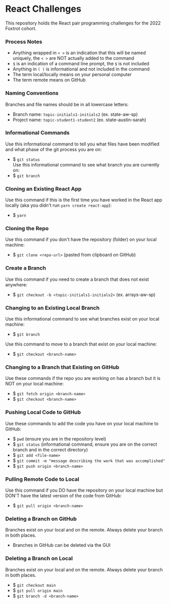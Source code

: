 # React Challenges

This repository holds the React pair programming challenges for the 2022 Foxtrot cohort.

### Process Notes
- Anything wrapped in `< >` is an indication that this will be named uniquely, the `< >` are NOT actually added to the command
- `$` is an indication of a command line prompt, the `$` is not included
- Anything in `( )` is informational and not included in the command
- The term local/locally means on your personal computer
- The term remote means on GitHub


### Naming Conventions
Branches and file names should be in all lowercase letters:
- Branch name: `topic-initials1-initials2` (ex. state-aw-sp)
- Project name: `topic-student1-student2` (ex. state-austin-sarah)


### Informational Commands
Use this informational command to tell you what files have been modified and what phase of the git process you are on:  
- $ `git status`  
Use this informational command to see what branch you are currently on:  
- $ `git branch`

### Cloning an Existing React App
Use this command if this is the first time you have worked in the React app locally (aka you didn't run `yarn create react-app`):
- $ `yarn`

### Cloning the Repo
Use this command if you don't have the repository (folder) on your local machine:   
- $ `git clone <repo-url>` (pasted from clipboard on GitHub)


### Create a Branch
Use this command if you need to create a branch that does not exist anywhere:  
- $ `git checkout -b <topic-initials1-initials2>` (ex. arrays-aw-sp)


### Changing to an Existing Local Branch
Use this informational command to see what branches exist on your local machine:  
- $ `git branch`

Use this command to move to a branch that exist on your local machine:  
- $ `git checkout <branch-name>`


### Changing to a Branch that Existing on GitHub
Use these commands if the repo you are working on has a branch but it is NOT on your local machine:  
- $ `git fetch origin <branch-name>`
- $ `git checkout <branch-name>`


### Pushing Local Code to GitHub
Use these commands to add the code you have on your local machine to GitHub:
- $ `pwd` (ensure you are in the repository level)
- $ `git status` (informational command, ensure you are on the correct branch and in the correct directory)
- $ `git add <file-name>`
- $ `git commit -m "message describing the work that was accomplished"`
- $ `git push origin <branch-name>`


### Pulling Remote Code to Local
Use this command if you DO have the repository on your local machine but DON'T have the latest version of the code from GitHub:  
- $ `git pull origin <branch-name>`


### Deleting a Branch on GitHub
Branches exist on your local and on the remote. Always delete your branch in both places.
- Branches in GitHub can be deleted via the GUI


### Deleting a Branch on Local
Branches exist on your local and on the remote. Always delete your branch in both places.
- $ `git checkout main`
- $ `git pull origin main`
- $ `git branch -d <branch-name>`
